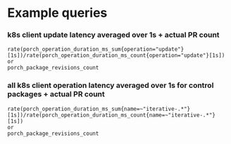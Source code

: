 # Example queries

### k8s client update latency averaged over 1s + actual PR count

```
rate(porch_operation_duration_ms_sum{operation="update"}[1s])/rate(porch_operation_duration_ms_count{operation="update"}[1s])
or
porch_package_revisions_count
```

### all k8s client operation latency averaged over 1s for control packages + actual PR count

```
rate(porch_operation_duration_ms_sum{name=~"iterative-.*"}[1s])/rate(porch_operation_duration_ms_count{name=~"iterative-.*"}[1s])
or
porch_package_revisions_count
```
